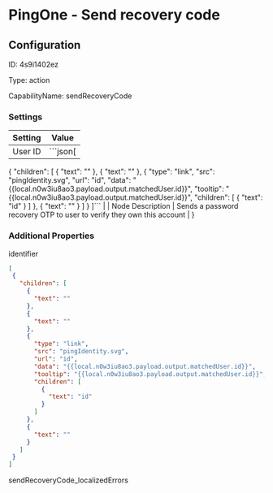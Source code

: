 # PingOne - Send recovery code
## Configuration
ID:  4s9i1402ez

Type: action 

CapabilityName: sendRecoveryCode

### Settings
| Setting | Value  |
| :------------------------ | ---------------------------------------- |
| User ID | ```json[
  {
    "children": [
      {
        "text": ""
      },
      {
        "text": ""
      },
      {
        "type": "link",
        "src": "pingIdentity.svg",
        "url": "id",
        "data": "{{local.n0w3iu8ao3.payload.output.matchedUser.id}}",
        "tooltip": "{{local.n0w3iu8ao3.payload.output.matchedUser.id}}",
        "children": [
          {
            "text": "id"
          }
        ]
      },
      {
        "text": ""
      }
    ]
  }
]``` |
| Node Description | Sends a password recovery OTP to user to verify they own this account | }
 




### Additional Properties
identifier
 ```json 
[
  {
    "children": [
      {
        "text": ""
      },
      {
        "text": ""
      },
      {
        "type": "link",
        "src": "pingIdentity.svg",
        "url": "id",
        "data": "{{local.n0w3iu8ao3.payload.output.matchedUser.id}}",
        "tooltip": "{{local.n0w3iu8ao3.payload.output.matchedUser.id}}",
        "children": [
          {
            "text": "id"
          }
        ]
      },
      {
        "text": ""
      }
    ]
  }
]
```


sendRecoveryCode_localizedErrors
 ```json 

```



